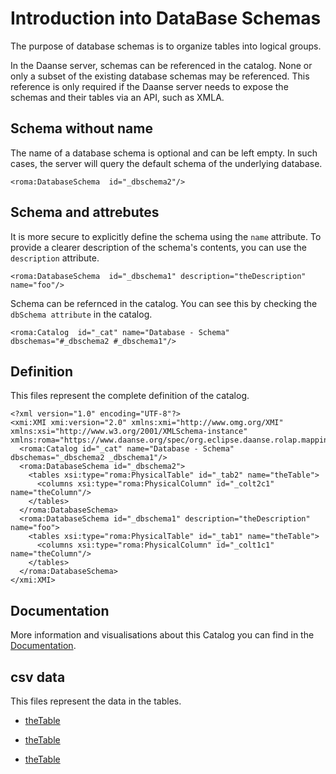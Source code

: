 # Introduction into DataBase Schemas

The purpose of database schemas is to organize tables into logical groups.

In the Daanse server, schemas can be referenced in the catalog. None or only a subset of the existing database schemas may be referenced. This reference is only required if the Daanse server needs to expose the schemas and their tables via an API, such as XMLA.


## Schema without name

The name of a database schema is optional and can be left empty. In such cases, the server will query the default schema of the underlying database.


```xmi
<roma:DatabaseSchema  id="_dbschema2"/>

```

## Schema and attrebutes

It is more secure to explicitly define the schema using the `name` attribute. To provide a clearer description of the schema's contents, you can use the `description` attribute.


```xmi
<roma:DatabaseSchema  id="_dbschema1" description="theDescription" name="foo"/>

```

Schema can be refernced in the catalog. You can see this by checking the `dbSchema attribute` in the catalog.

```xmi
<roma:Catalog  id="_cat" name="Database - Schema" dbschemas="#_dbschema2 #_dbschema1"/>

```


## Definition

This files represent the complete definition of the catalog.

```xmi
<?xml version="1.0" encoding="UTF-8"?>
<xmi:XMI xmi:version="2.0" xmlns:xmi="http://www.omg.org/XMI" xmlns:xsi="http://www.w3.org/2001/XMLSchema-instance" xmlns:roma="https://www.daanse.org/spec/org.eclipse.daanse.rolap.mapping">
  <roma:Catalog id="_cat" name="Database - Schema" dbschemas="_dbschema2 _dbschema1"/>
  <roma:DatabaseSchema id="_dbschema2">
    <tables xsi:type="roma:PhysicalTable" id="_tab2" name="theTable">
      <columns xsi:type="roma:PhysicalColumn" id="_colt2c1" name="theColumn"/>
    </tables>
  </roma:DatabaseSchema>
  <roma:DatabaseSchema id="_dbschema1" description="theDescription" name="foo">
    <tables xsi:type="roma:PhysicalTable" id="_tab1" name="theTable">
      <columns xsi:type="roma:PhysicalColumn" id="_colt1c1" name="theColumn"/>
    </tables>
  </roma:DatabaseSchema>
</xmi:XMI>

```
## Documentation

More information and visualisations about this Catalog you can find in the [Documentation](./DOCUMENTATION.MD).

## csv data


This files represent the data in the tables.

- [theTable](./data/theTable.csv)

- [theTable](./data/theTable.csv)

- [theTable](./data/theTable.csv)

